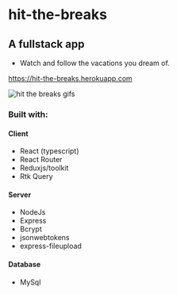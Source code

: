 # hit-the-breaks


## A fullstack app 
- Watch and follow the vacations you dream of.

<https://hit-the-breaks.herokuapp.com>


![hit the breaks gifs](https://github.com/ShlomoRussell/hit-the-breaks/blob/master/Hit_the_Breaks2.gif)

### Built with:

#### Client
- React (typescript)
- React Router
- Reduxjs/toolkit
- Rtk Query


#### Server
- NodeJs
- Express
- Bcrypt
- jsonwebtokens
- express-fileupload


#### Database
- MySql
